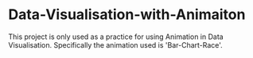 # Data-Visualisation-with-Animaiton

This project is only used as a practice for using Animation in Data Visualisation. Specifically the animation used is 'Bar-Chart-Race'.
